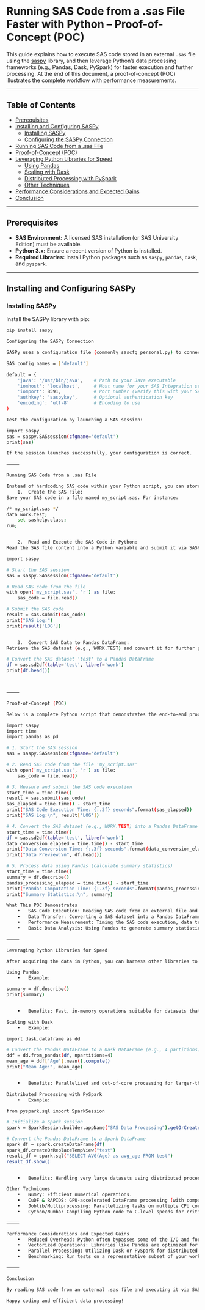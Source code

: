 # Running SAS Code from a .sas File Faster with Python – Proof-of-Concept (POC)

This guide explains how to execute SAS code stored in an external `.sas` file using the [saspy](https://github.com/sassoftware/saspy) library, and then leverage Python’s data processing frameworks (e.g., Pandas, Dask, PySpark) for faster execution and further processing. At the end of this document, a proof-of-concept (POC) illustrates the complete workflow with performance measurements.

---

## Table of Contents

- [Prerequisites](#prerequisites)
- [Installing and Configuring SASPy](#installing-and-configuring-saspy)
  - [Installing SASPy](#installing-saspy)
  - [Configuring the SASPy Connection](#configuring-the-saspy-connection)
- [Running SAS Code from a .sas File](#running-sas-code-from-a-sas-file)
- [Proof-of-Concept (POC)](#proof-of-concept-poc)
- [Leveraging Python Libraries for Speed](#leveraging-python-libraries-for-speed)
  - [Using Pandas](#using-pandas)
  - [Scaling with Dask](#scaling-with-dask)
  - [Distributed Processing with PySpark](#distributed-processing-with-pyspark)
  - [Other Techniques](#other-techniques)
- [Performance Considerations and Expected Gains](#performance-considerations-and-expected-gains)
- [Conclusion](#conclusion)

---

## Prerequisites

- **SAS Environment:** A licensed SAS installation (or SAS University Edition) must be available.
- **Python 3.x:** Ensure a recent version of Python is installed.
- **Required Libraries:** Install Python packages such as `saspy`, `pandas`, `dask`, and `pyspark`.

---

## Installing and Configuring SASPy

### Installing SASPy

Install the SASPy library with pip:

```bash
pip install saspy

Configuring the SASPy Connection

SASPy uses a configuration file (commonly sascfg_personal.py) to connect to your SAS session. Create or update the file in your working directory with an example configuration for a local SAS installation:

SAS_config_names = ['default']

default = {
    'java': '/usr/bin/java',    # Path to your Java executable
    'iomhost': 'localhost',     # Host name for your SAS Integration server
    'iomport': 8591,            # Port number (verify this with your SAS installation)
    'authkey': 'saspykey',      # Optional authentication key
    'encoding': 'utf-8'         # Encoding to use
}

Test the configuration by launching a SAS session:

import saspy
sas = saspy.SASsession(cfgname='default')
print(sas)

If the session launches successfully, your configuration is correct.

⸻

Running SAS Code from a .sas File

Instead of hardcoding SAS code within your Python script, you can store it in an external file. Follow these steps:
	1.	Create the SAS File:
Save your SAS code in a file named my_script.sas. For instance:

/* my_script.sas */
data work.test;
    set sashelp.class;
run;


	2.	Read and Execute the SAS Code in Python:
Read the SAS file content into a Python variable and submit it via SASPy:

import saspy

# Start the SAS session
sas = saspy.SASsession(cfgname='default')

# Read SAS code from the file
with open('my_script.sas', 'r') as file:
    sas_code = file.read()

# Submit the SAS code
result = sas.submit(sas_code)
print("SAS Log:")
print(result['LOG'])


	3.	Convert SAS Data to Pandas DataFrame:
Retrieve the SAS dataset (e.g., WORK.TEST) and convert it for further processing:

# Convert the SAS dataset 'test' to a Pandas DataFrame
df = sas.sd2df(table='test', libref='work')
print(df.head())



⸻

Proof-of-Concept (POC)

Below is a complete Python script that demonstrates the end-to-end process. This POC reads SAS code from my_script.sas, submits it, converts the resulting SAS dataset to a Pandas DataFrame, and performs simple computations with performance timing.

import saspy
import time
import pandas as pd

# 1. Start the SAS session
sas = saspy.SASsession(cfgname='default')

# 2. Read SAS code from the file 'my_script.sas'
with open('my_script.sas', 'r') as file:
    sas_code = file.read()

# 3. Measure and submit the SAS code execution
start_time = time.time()
result = sas.submit(sas_code)
sas_elapsed = time.time() - start_time
print("SAS Code Execution Time: {:.3f} seconds".format(sas_elapsed))
print("SAS Log:\n", result['LOG'])

# 4. Convert the SAS dataset (e.g., WORK.TEST) into a Pandas DataFrame
start_time = time.time()
df = sas.sd2df(table='test', libref='work')
data_conversion_elapsed = time.time() - start_time
print("Data Conversion Time: {:.3f} seconds".format(data_conversion_elapsed))
print("Data Preview:\n", df.head())

# 5. Process data using Pandas (calculate summary statistics)
start_time = time.time()
summary = df.describe()
pandas_processing_elapsed = time.time() - start_time
print("Pandas Computation Time: {:.3f} seconds".format(pandas_processing_elapsed))
print("Summary Statistics:\n", summary)

What This POC Demonstrates
	•	SAS Code Execution: Reading SAS code from an external file and submitting it using SASPy.
	•	Data Transfer: Converting a SAS dataset into a Pandas DataFrame for further manipulation.
	•	Performance Measurement: Timing the SAS code execution, data transfer, and subsequent Python data processing.
	•	Basic Data Analysis: Using Pandas to generate summary statistics from the dataset.

⸻

Leveraging Python Libraries for Speed

After acquiring the data in Python, you can harness other libraries to further accelerate processing:

Using Pandas
	•	Example:

summary = df.describe()
print(summary)


	•	Benefits: Fast, in-memory operations suitable for datasets that fit into RAM.

Scaling with Dask
	•	Example:

import dask.dataframe as dd

# Convert the Pandas DataFrame to a Dask DataFrame (e.g., 4 partitions)
ddf = dd.from_pandas(df, npartitions=4)
mean_age = ddf['Age'].mean().compute()
print("Mean Age:", mean_age)


	•	Benefits: Parallelized and out-of-core processing for larger-than-memory datasets.

Distributed Processing with PySpark
	•	Example:

from pyspark.sql import SparkSession

# Initialize a Spark session
spark = SparkSession.builder.appName("SAS Data Processing").getOrCreate()

# Convert the Pandas DataFrame to a Spark DataFrame
spark_df = spark.createDataFrame(df)
spark_df.createOrReplaceTempView("test")
result_df = spark.sql("SELECT AVG(Age) as avg_age FROM test")
result_df.show()


	•	Benefits: Handling very large datasets using distributed processing.

Other Techniques
	•	NumPy: Efficient numerical operations.
	•	CuDF & RAPIDS: GPU-accelerated DataFrame processing (with compatible hardware).
	•	Joblib/Multiprocessing: Parallelizing tasks on multiple CPU cores.
	•	Cython/Numba: Compiling Python code to C-level speeds for critical operations.

⸻

Performance Considerations and Expected Gains
	•	Reduced Overhead: Python often bypasses some of the I/O and formatting overhead seen with native SAS execution.
	•	Vectorized Operations: Libraries like Pandas are optimized for vectorized operations, yielding speed-ups between 2x to 5x for moderate datasets.
	•	Parallel Processing: Utilizing Dask or PySpark for distributed or out-of-core computations can lead to 10x improvements or more on large-scale data.
	•	Benchmarking: Run tests on a representative subset of your workload to measure real-world improvements.

⸻

Conclusion

By reading SAS code from an external .sas file and executing it via SASPy, you can integrate your existing SAS workflows into Python seamlessly. With the added power of Python’s data processing libraries, such as Pandas, Dask, and PySpark, you can achieve significant performance improvements and more flexible data processing pipelines.

Happy coding and efficient data processing!

